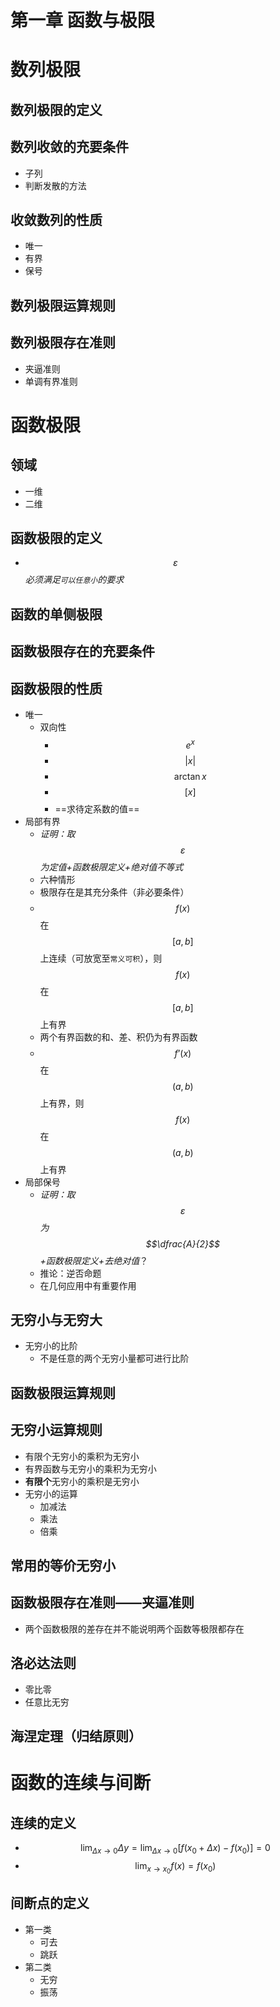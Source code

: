 # 第一章 函数与极限

# 数列极限

## 数列极限的定义

## 数列收敛的充要条件
- 子列
- 判断发散的方法

## 收敛数列的性质
- 唯一
- 有界
- 保号

## 数列极限运算规则

## 数列极限存在准则
- 夹逼准则
- 单调有界准则

# 函数极限

## 领域
- 一维
- 二维

## 函数极限的定义
- *$$\varepsilon$$必须满足`可以任意小`的要求*

## 函数的单侧极限

## 函数极限存在的充要条件

## 函数极限的性质
- 唯一
	- 双向性
		- $$e^x$$
		- $$|x|$$
		- $$\arctan x$$
		- $$[x]$$
		- ==求待定系数的值==
- 局部有界
	- *证明：取$$\varepsilon$$为定值+函数极限定义+绝对值不等式*
	- 六种情形
	- 极限存在是其充分条件（非必要条件）
	- $$f(x)$$在$$[a,b]$$上连续（可放宽至`常义可积`），则$$f(x)$$在$$[a,b]$$上有界
	- 两个有界函数的和、差、积仍为有界函数
	- $$f’(x)$$在$$(a,b)$$上有界，则$$f(x)$$在$$(a,b)$$上有界
- 局部保号
	- *证明：取$$\varepsilon$$为$$\dfrac{A}{2}$$+函数极限定义+去绝对值*？
	- 推论：逆否命题
	- 在几何应用中有重要作用

## 无穷小与无穷大
- 无穷小的比阶
	- 不是任意的两个无穷小量都可进行比阶

## 函数极限运算规则

## 无穷小运算规则
- 有限个无穷小的乘积为无穷小
- 有界函数与无穷小的乘积为无穷小
- **有限个**无穷小的乘积是无穷小
- 无穷小的运算
	- 加减法
	- 乘法
	- 倍乘

## 常用的等价无穷小

## 函数极限存在准则——夹逼准则
- 两个函数极限的差存在并不能说明两个函数等极限都存在

## 洛必达法则
- 零比零
- 任意比无穷

## 海涅定理（归结原则）

# 函数的连续与间断

## 连续的定义
- $$\lim _ { \Delta x \rightarrow 0 } \Delta y = \lim _ { \Delta x \rightarrow 0 } [ f ( x _ { 0 } + \Delta x ) - f ( x _ { 0 } ) ] = 0$$
- $$\lim _ { x \rightarrow x _ { 0 } } f ( x ) = f ( x _ { 0 } )$$

## 间断点的定义
- 第一类
	- 可去
	- 跳跃
- 第二类
	- 无穷
	- 振荡

  